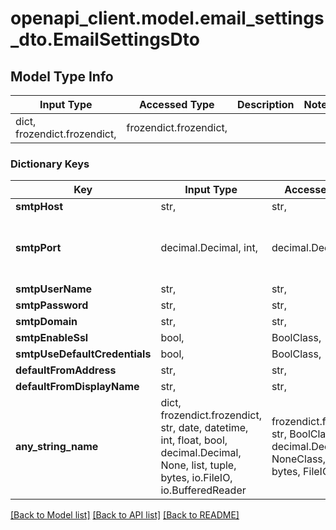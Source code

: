 # openapi_client.model.email_settings_dto.EmailSettingsDto

## Model Type Info
Input Type | Accessed Type | Description | Notes
------------ | ------------- | ------------- | -------------
dict, frozendict.frozendict,  | frozendict.frozendict,  |  | 

### Dictionary Keys
Key | Input Type | Accessed Type | Description | Notes
------------ | ------------- | ------------- | ------------- | -------------
**smtpHost** | str,  | str,  |  | [optional] 
**smtpPort** | decimal.Decimal, int,  | decimal.Decimal,  |  | [optional] value must be a 32 bit integer
**smtpUserName** | str,  | str,  |  | [optional] 
**smtpPassword** | str,  | str,  |  | [optional] 
**smtpDomain** | str,  | str,  |  | [optional] 
**smtpEnableSsl** | bool,  | BoolClass,  |  | [optional] 
**smtpUseDefaultCredentials** | bool,  | BoolClass,  |  | [optional] 
**defaultFromAddress** | str,  | str,  |  | [optional] 
**defaultFromDisplayName** | str,  | str,  |  | [optional] 
**any_string_name** | dict, frozendict.frozendict, str, date, datetime, int, float, bool, decimal.Decimal, None, list, tuple, bytes, io.FileIO, io.BufferedReader | frozendict.frozendict, str, BoolClass, decimal.Decimal, NoneClass, tuple, bytes, FileIO | any string name can be used but the value must be the correct type | [optional]

[[Back to Model list]](../../README.md#documentation-for-models) [[Back to API list]](../../README.md#documentation-for-api-endpoints) [[Back to README]](../../README.md)

